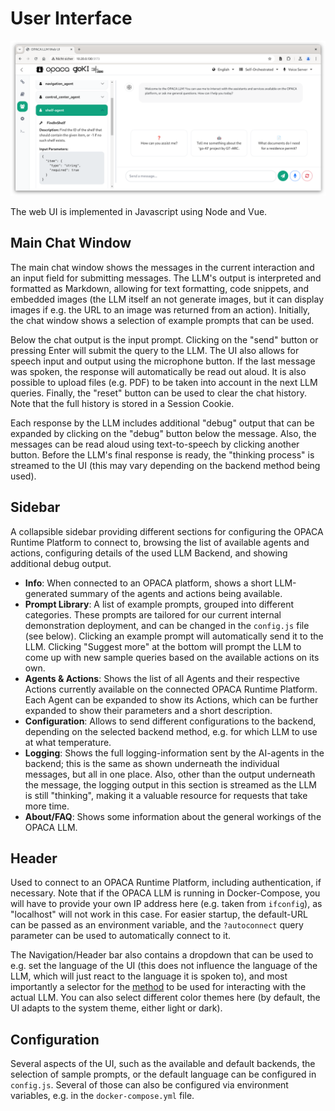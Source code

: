 # User Interface

![OPACA LLM UI Screenshot](img/opaca-llm-ui.png)

The web UI is implemented in Javascript using Node and Vue. 

## Main Chat Window

The main chat window shows the messages in the current interaction and an input field for submitting messages. The LLM's output is interpreted and formatted as Markdown, allowing for text formatting, code snippets, and embedded images (the LLM itself an not generate images, but it can display images if e.g. the URL to an image was returned from an action). Initially, the chat window shows a selection of example prompts that can be used.

Below the chat output is the input prompt. Clicking on the "send" button or pressing Enter will submit the query to the LLM. The UI also allows for speech input and output using the microphone button. If the last message was spoken, the response will automatically be read out aloud. It is also possible to upload files (e.g. PDF) to be taken into account in the next LLM queries. Finally, the "reset" button can be used to clear the chat history. Note that the full history is stored in a Session Cookie.

Each response by the LLM includes additional "debug" output that can be expanded by clicking on the "debug" button below the message. Also, the messages can be read aloud using text-to-speech by clicking another button. Before the LLM's final response is ready, the "thinking process" is streamed to the UI (this may vary depending on the backend method being used).

## Sidebar

A collapsible sidebar providing different sections for configuring the OPACA Runtime Platform to connect to, browsing the list of available agents and actions, configuring details of the used LLM Backend, and showing additional debug output.

* **Info**: When connected to an OPACA platform, shows a short LLM-generated summary of the agents and actions being available.
* **Prompt Library**: A list of example prompts, grouped into different categories. These prompts are tailored for our current internal demonstration deployment, and can be changed in the `config.js` file (see below). Clicking an example prompt will automatically send it to the LLM. Clicking "Suggest more" at the bottom will prompt the LLM to come up with new sample queries based on the available actions on its own.
* **Agents & Actions**: Shows the list of all Agents and their respective Actions currently available on the connected OPACA Runtime Platform. Each Agent can be expanded to show its Actions, which can be further expanded to show their parameters and a short description.
* **Configuration**: Allows to send different configurations to the backend, depending on the selected backend method, e.g. for which LLM to use at what temperature.
* **Logging**: Shows the full logging-information sent by the AI-agents in the backend; this is the same as shown underneath the individual messages, but all in one place. Also, other than the output underneath the message, the logging output in this section is streamed as the LLM is still "thinking", making it a valuable resource for requests that take more time.
* **About/FAQ**: Shows some information about the general workings of the OPACA LLM.


## Header

Used to connect to an OPACA Runtime Platform, including authentication, if necessary. Note that if the OPACA LLM is running in Docker-Compose, you will have to provide your own IP address here (e.g. taken from `ifconfig`), as "localhost" will not work in this case. For easier startup, the default-URL can be passed as an environment variable, and the `?autoconnect` query parameter can be used to automatically connect to it.

The Navigation/Header bar also contains a dropdown that can be used to e.g. set the language of the UI (this does not influence the language of the LLM, which will just react to the language it is spoken to), and most importantly a selector for the [method](methods_overview.md) to be used for interacting with the actual LLM. You can also select different color themes here (by default, the UI adapts to the system theme, either light or dark).

## Configuration

Several aspects of the UI, such as the available and default backends, the selection of sample prompts, or the default language can be configured in `config.js`. Several of those can also be configured via environment variables, e.g. in the `docker-compose.yml` file.
